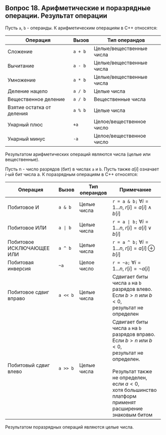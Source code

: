 ## Вопрос 18. Арифметические и поразрядные операции. Результат операции

Пусть `a`, `b` - операнды.
К арифметическим операциям в С++ относятся:

| Операция                  | Вызов    | Тип операндов            |
| ------------------------- | -------- | ------------------------ |
| Сложение                  | `a + b`  | Целые/вещественные числа |
| Вычитание                 | `a - b`  | Целые/вещественные числа |
| Умножение                 | `a * b`  | Целые/вещественные числа |
| Деление нацело            | `a / b`  | Целые числа              |
| Вещественное деление      | `a / b ` | Вещественные числа       |
| Взятие остатка от деления | `a % b`  | Целые числа              |
| Унарный плюс              | `+a`     | Целое/вещественное число |
| Унарный минус             | `-a`     | Целое/вещественное число |

Результатом арифметических операций являются числа (целые или вещественные).

Пусть n - число разрядов (бит) в числах `a` и `b`. Пусть также $a[i]$ означает $i$-ый бит числа a.
К поразрядным операциям в С++ относятся:

| Операция                  | Вызов    | Тип операндов | Примечание                                                                                                                                                                                                                        |
| ------------------------- | -------- | ------------- | --------------------------------------------------------------------------------------------------------------------------------------------------------------------------------------------------------------------------------- |
| Побитовое И               | `a & b`  | Целые числа   | `r = a & b;` $\forall i=1...n,\ r[i] = a[i] \land b[i]$                                                                                                                                                                           |
| Побитовое ИЛИ             | `a \| b` | Целые числа   | `r = a \| b;` $\forall i=1...n,\ r[i] = a[i] \lor b[i]$                                                                                                                                                                           |
| Побитовое ИСКЛЮЧАЮЩЕЕ ИЛИ | `a ^ b`  | Целые числа   | `r = a ^ b;` $\forall i=1...n,\ r[i] = a[i] \oplus b[i]$                                                                                                                                                                          |
| Побитовая инверсия        | `~a`     | Целое число   | `r = ~a;` $\forall i=1...n,\ r[i] = \neg{a[i]}$                                                                                                                                                                                   |
| Побитовое сдвиг вправо    | `a << b` | Целые числа   | Сдвигает биты числа `a` на `b` разрядов влево. Если $b\gt n$ или $b\lt 0$, <br/>результат не определен                                                                                                                            |
| Побитовый сдвиг влево     | `a >> b` | Целые числа   | Сдвигает биты числа `a` на `b` разрядов вправо. Если $b\gt n$ или $b\lt 0$, <br/>результат не определен.<br/><br/>Результат также не определен, если $a \lt 0$, <br/>хотя большинство платформ применят расширение знаковым битом |

Результатом поразрядных операций являются целые числа.